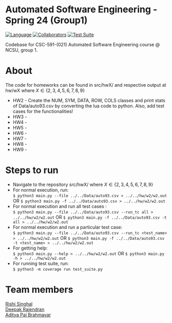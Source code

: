 # Automated Software Engineering - Spring 24 (Group1)
[![Language](https://img.shields.io/badge/Language-Python-orange.svg?style=flat)](https://github.com/search?q=repo%3Aadipai%2Fase24++language%3APython&type=code)
[![Collaborators](https://img.shields.io/badge/Collaborators-3-purple.svg?style=flat)](https://github.com/adipai/ase24/graphs/contributors)
[![Test Suite](https://github.com/adipai/ase24/actions/workflows/run_test_suite.yml/badge.svg)](https://github.com/adipai/ase24/actions/workflows/run_test_suite.yml)

Codebase for CSC-591-(021) Automated Software Engineering course @ NCSU, group 1.

# About
The code for homeworks can be found in src/hwX/ and respective output at hw/wX where $X \in \{2,3,4,5,6,7,8,9\}$ <br/>

* HW2 - Create the NUM, SYM, DATA, ROW, COLS classes and print stats of Data/auto93.csv by converting the lua code to python. Also, add test cases for the functionalities!<br/>
* HW3 -<br/>
* HW4 -<br/>
* HW5 -<br/>
* HW6 -<br/> 
* HW7 -<br/> 
* HW8 -<br/>
* HW9 -<br/>

# Steps to run
* Navigate to the repository src/hwX/ where $X \in \{2,3,4,5,6,7,8,9\}$ <br/>
* For normal execution, run: <br/>
  `$ python3 main.py --file ../../Data/auto93.csv > ../../hw/w2/w2.out` OR `$ python3 main.py -f ../../Data/auto93.csv > ../../hw/w2/w2.out`
* For normal execution and run all test cases : <br/>
  `$ python3 main.py --file ../../Data/auto93.csv --run_tc all > ../../hw/w2/w2.out` OR `$ python3 main.py -f ../../Data/auto93.csv -t all > ../../hw/w2/w2.out`
* For normal execution and run a particular test case: <br/>
  `$ python3 main.py --file ../../Data/auto93.csv --run_tc <test_name> > ../../hw/w2/w2.out` OR `$ python3 main.py -f ../../Data/auto93.csv -t <test_name> > ../../hw/w2/w2.out`
* For getting help: <br/>
  `$ python3 main.py --help > ../../hw/w2/w2.out` OR `$ python3 main.py -h > ../../hw/w2/w2.out`
* For running test suite, run:<br/>
  `$ python3 -m coverage run test_suite.py`

# Team members
[Rishi Singhal](https://www.linkedin.com/in/rishi-singhal1101/)<br/>
[Deepak Rajendran](https://www.linkedin.com/in/deepr41)<br/>
[Aditya Pai Brahmavar](https://www.linkedin.com/in/adityapai16/)<br/>

